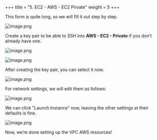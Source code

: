 +++
title = "5. EC2 - AWS - EC2 Private"
weight = 5
+++


This form is quite long, so we will fill it out step by step.


![image.png](images/003-iii-setup-vpc-aws-resources/12-image.png)


Create a key pair to be able to SSH into **AWS - EC2 - Private** if you don’t already have one.


![image.png](images/003-iii-setup-vpc-aws-resources/12-image.png)


![image.png](images/003-iii-setup-vpc-aws-resources/12-image.png)


After creating the key pair, you can select it now.


![image.png](images/003-iii-setup-vpc-aws-resources/12-image.png)


For network settings, we will edit them as follows:


![image.png](images/003-iii-setup-vpc-aws-resources/12-image.png)


We can click "Launch Instance" now, leaving the other settings at their defaults is fine.


![image.png](images/003-iii-setup-vpc-aws-resources/12-image.png)


Now, we’re done setting up the VPC AWS resources!


